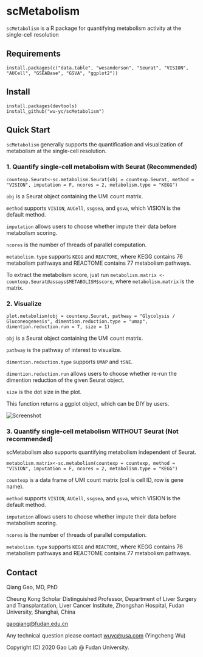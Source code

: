 # scMetabolism
`scMetabolism` is a R package for quantifying metabolism activity at the single-cell resolution

## Requirements
    install.packages(c("data.table", "wesanderson", "Seurat", "VISION", "AUCell", "GSEABase", "GSVA", "ggplot2"))
    

## Install
    install.packages(devtools)
    install_github("wu-yc/scMetabolism")

## Quick Start
`scMetabolism` generally supports the quantification and visualization of metabolism at the single-cell resolution. 

### 1. Quantify single-cell metabolism with Seurat (Recommended)
    countexp.Seurat<-sc.metabolism.Seurat(obj = countexp.Seurat, method = "VISION", imputation = F, ncores = 2, metabolism.type = "KEGG")

`obj` is a Seurat object containing the UMI count matrix. 

`method` supports `VISION`, `AUCell`, `ssgsea`, and `gsva`, which VISION is the default method.

`imputation` allows users to choose whether impute their data before metabolism scoring.

`ncores` is the number of threads of parallel computation.

`metabolism.type` supports `KEGG` and `REACTOME`, where KEGG contains 76 metabolism pathways and REACTOME contains 77 metabolism pathways.

To extract the metabolism score, just run `metabolism.matrix <- countexp.Seurat@assays$METABOLISM$score`, where `metabolism.matrix` is the matrix.

### 2. Visualize 
    plot.metabolism(obj = countexp.Seurat, pathway = "Glycolysis / Gluconeogenesis", dimention.reduction.type = "umap", dimention.reduction.run = T, size = 1)

`obj` is a Seurat object containing the UMI count matrix. 

`pathway` is the pathway of interest to visualize. 

`dimention.reduction.type` supports `UMAP` and `tSNE`.

`dimention.reduction.run` allows users to choose whether re-run the dimention reduction of the given Seurat object.

`size` is the dot size in the plot.

This function returns a ggplot object, which can be DIY by users.

![Screenshot](https://github.com/wu-yc/scMetabolism/raw/main/scMetabolism_demo.png)


### 3. Quantify single-cell metabolism WITHOUT Seurat (Not recommended)
scMetabolism also supports quantifying metabolism independent of Seurat. 

    metabolism.matrix<-sc.metabolism(countexp = countexp, method = "VISION", imputation = F, ncores = 2, metabolism.type = "KEGG")

`countexp` is a data frame of UMI count matrix (col is cell ID, row is gene name). 

`method` supports `VISION`, `AUCell`, `ssgsea`, and `gsva`, which VISION is the default method.

`imputation` allows users to choose whether impute their data before metabolism scoring.

`ncores` is the number of threads of parallel computation.

`metabolism.type` supports `KEGG` and `REACTOME`, where KEGG contains 76 metabolism pathways and REACTOME contains 77 metabolism pathways.

## Contact

Qiang Gao, MD, PhD

Cheung Kong Scholar Distinguished Professor, Department of Liver Surgery and Transplantation, Liver Cancer Institute, Zhongshan Hospital, Fudan University, Shanghai, China

gaoqiang@fudan.edu.cn

Any technical question please contact wuyc@usa.com (Yingcheng Wu)

Copyright (C) 2020 Gao Lab @ Fudan University.



